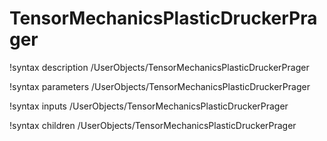 <!-- MOOSE Documentation Stub: Remove this when content is added. -->

# TensorMechanicsPlasticDruckerPrager
!syntax description /UserObjects/TensorMechanicsPlasticDruckerPrager

!syntax parameters /UserObjects/TensorMechanicsPlasticDruckerPrager

!syntax inputs /UserObjects/TensorMechanicsPlasticDruckerPrager

!syntax children /UserObjects/TensorMechanicsPlasticDruckerPrager
